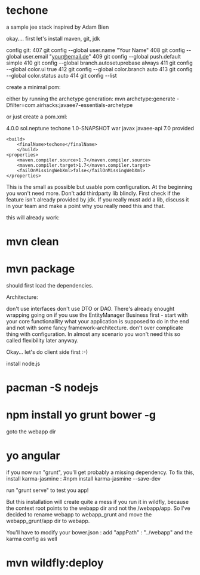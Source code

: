 techone
=======

a sample jee stack inspired by Adam Bien



okay.... first let's install maven, git, jdk



config git:
  407  git config --global user.name "Your Name"
  408  git config --global user.email "your@email.de"
  409  git config --global push.default simple
  410  git config --global branch.autosetuprebase always
  411  git config --global color.ui true
  412  git config --global color.branch auto
  413  git config --global color.status auto
  414  git config --list


create a minimal pom:

either by running the archetype generation:
mvn archetype:generate -Dfilter=com.airhacks:javaee7-essentials-archetype

or just create a pom.xml:

<project xmlns="http://maven.apache.org/POM/4.0.0" xmlns:xsi="http://www.w3.org/2001/XMLSchema-instance"
         xsi:schemaLocation="http://maven.apache.org/POM/4.0.0 http://maven.apache.org/xsd/maven-4.0.0.xsd">
    <modelVersion>4.0.0</modelVersion>
    <groupId>sol.neptune</groupId>
    <artifactId>techone</artifactId>
    <version>1.0-SNAPSHOT</version>
    <packaging>war</packaging>
    <dependencies>
        <dependency>
            <groupId>javax</groupId>
            <artifactId>javaee-api</artifactId>
            <version>7.0</version>
            <scope>provided</scope>
        </dependency>
    </dependencies>
	
	
	<build>
		<finalName>techone</finalName>
		</build>
    <properties>
        <maven.compiler.source>1.7</maven.compiler.source>
        <maven.compiler.target>1.7</maven.compiler.target>
        <failOnMissingWebXml>false</failOnMissingWebXml>
    </properties>
</project>

This is the small as possible but usable pom configuration.
At the beginning you won't need more.
Don't add thirdparty lib blindly. First check if the feature isn't already provided by jdk.
If you really must add a lib, discuss it in your team and make a point why you really need this and that.



this will already work:

# mvn clean
# mvn package

should first load the dependencies.





Architecture:

don't use interfaces
don't use DTO or DAO. There's already enought wrapping going on if you use the EntityManager
Business first - start with your core functionallity what your application is supposed to do in the end and not with some fancy framework-architecture.
don't over complicate thing with configuration. In almost any scenario you won't need this so called flexibility later anyway.



Okay... let's do client side first :-)

install node.js
# pacman -S nodejs
# npm install yo grunt bower -g

goto the webapp dir

# yo angular

if you now run "grunt", you'll get probably a missing dependency. To fix this, install karma-jasmine
:
#npm install karma-jasmine --save-dev

run "grunt serve" to test you app!



But this installation will create quite a mess if you run it in wildfly, because the context root points to the webapp dir and not the /webapp/app.
So I've decided to rename webapp to webapp_grunt and move the webapp_grunt/app dir to webapp.

You'll have to modify your bower.json : add "appPath" : "../webapp" and the karma config as well

# mvn wildfly:deploy

